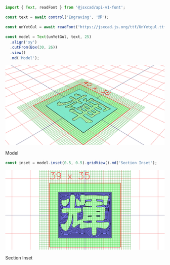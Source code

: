 ```JavaScript
import { Text, readFont } from '@jsxcad/api-v1-font';
```

```JavaScript
const text = await control('Engraving', '輝');
```

```JavaScript
const unYetGul = await readFont('https://jsxcad.js.org/ttf/UnYetgul.ttf');
```

```JavaScript
const model = Text(unYetGul, text, 25)
  .align('xy')
  .cutFrom(Box(30, 26))
  .view()
  .md('Model');
```

![Image](engrave.md.0.png)

Model

```JavaScript
const inset = model.inset(0.5, 0.5).gridView().md('Section Inset');
```

![Image](engrave.md.1.png)

Section Inset
